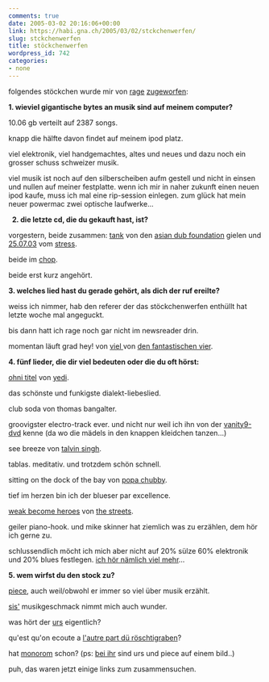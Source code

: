 ```yaml
---
comments: true
date: 2005-03-02 20:16:06+00:00
link: https://habi.gna.ch/2005/03/02/stckchenwerfen/
slug: stckchenwerfen
title: stöckchenwerfen
wordpress_id: 742
categories:
- none
---
```


folgendes stöckchen wurde mir von <a href="http://lesen.twoday.net/">rage</a> <a href="http://lesen.twoday.net/stories/515845/">zugeworfen</a>:

<strong>1. wieviel gigantische bytes an musik sind auf meinem computer?

</strong>10.06 gb verteilt auf 2387 songs.

knapp die hälfte davon findet auf meinem ipod platz.

viel elektronik, viel handgemachtes, altes und neues und dazu noch ein grosser schuss schweizer musik.

viel musik ist noch auf den silberscheiben aufm gestell und nicht in einsen und nullen auf meiner festplatte. wenn ich mir in naher zukunft einen neuen ipod kaufe, muss ich mal eine rip-session einlegen. zum glück hat mein neuer powermac zwei optische laufwerke...

<strong>

2. die letzte cd, die du gekauft hast, ist?

</strong>vorgestern, beide zusammen: <a href="https://amazon.co.uk/exec/obidos/tg/detail/-/B0007DAYK6/habignach-20">tank</a> von den <a href="http://asiandubfoundation.com/">asian dub foundation</a> gielen und <a href="http://www.cede.ch/de/music-cd/partner.cfm?pid=999&amp;aobj=454328">25.07.03</a> vom <a href="http://stressmusic.com/">stress</a>.

beide im <a href="http://www.chop.ch/">chop</a>.

beide erst kurz angehört.

<strong>3. welches lied hast du gerade gehört, als dich der ruf ereilte?

</strong>weiss ich nimmer, hab den referer der das stöckchenwerfen enthüllt hat letzte woche mal angeguckt.

bis dann hatt ich rage noch gar nicht im newsreader drin.

momentan läuft grad hey! von <a href="https://amazon.de/exec/obidos/tg/detail/-/B0002XV2TI/habignach-20">viel </a>von <a href="http://www.diefantastischenvier.de/">den fantastischen vier</a>.

<strong>4. fünf lieder, die dir viel bedeuten oder die du oft hörst:

</strong><a href="http://yedi.ch/mp3s/YEDI%20-%20Track%2011.mp3">ohni titel</a> von <a href="http://yedi.ch/">yedi</a>.

das schönste und funkigste dialekt-liebeslied.

club soda von thomas bangalter.

groovigster electro-track ever. und nicht nur weil ich ihn von der <a href="https://habi.gna.ch/blog/archives/000205.html">vanity9-dvd</a> kenne (da wo die mädels in den knappen kleidchen tanzen...)

see breeze von <a href="http://phobos.apple.com/WebObjects/MZStore.woa/wa/viewArtist?artistId=377631">talvin singh</a>.

tablas. meditativ. und trotzdem schön schnell.

sitting on the dock of the bay von <a href="http://phobos.apple.com/WebObjects/MZStore.woa/wa/viewArtist?artistId=856512">popa chubby</a>.

tief im herzen bin ich der blueser par excellence.

<a href="http://phobos.apple.com/WebObjects/MZStore.woa/wa/viewAlbum?playlistId=1054021&amp;selectedItemId=1054007">weak become heroes</a> von <a href="http://phobos.apple.com/WebObjects/MZStore.woa/wa/viewArtist?artistId=3083671">the streets</a>.

geiler piano-hook. und mike skinner hat ziemlich was zu erzählen, dem hör ich gerne zu.

schlussendlich möcht ich mich aber nicht auf 20% sülze 60% elektronik und 20% blues festlegen. <a href="https://habi.gna.ch/music/">ich hör nämlich viel mehr</a>...

<strong>5. wem wirfst du den stock zu?

</strong><a href="https://pieceoplastic.com/">piece</a>, auch weil/obwohl er immer so viel über musik erzählt.

<a href="http://sis.slowli.com/">sis'</a> musikgeschmack nimmt mich auch wunder.

was hört der <a href="http://www.circle.ch/blog/">urs</a> eigentlich?

qu'est qu'on ecoute a <a href="http://velocite.ch/weblogtoo">l'autre part dü röschtigraben</a>?

hat <a href="http://monorom.com/blog/">monorom</a> schon? (ps: <a href="http://www.monorom.com/blog/archive/etoy-painstation.html">bei ihr</a> sind urs und piece auf einem bild..)

puh, das waren jetzt einige links zum zusammensuchen.
